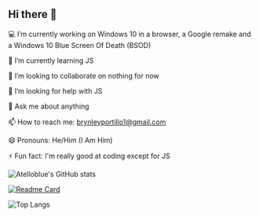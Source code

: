 ## Hi there 👋

💻 I’m currently working on Windows 10 in a browser, a Google remake and a Windows 10 Blue Screen Of Death (BSOD)

🌱 I’m currently learning JS

🤝 I’m looking to collaborate on nothing for now

🤔 I’m looking for help with JS

💬 Ask me about anything

📫 How to reach me: brynleyportillo1@gmail.com

😄 Pronouns: He/Him (I Am Him)

⚡ Fun fact: I'm really good at coding except for JS

![Atelloblue's GitHub stats](https://github-readme-stats.vercel.app/api?rank_icon=github&username=atelloblue&theme=dark&show_icons=true)

[![Readme Card](https://github-readme-stats.vercel.app/api/pin/?theme=dark&username=atelloblue&repo=Windows-12-CONCEPT
)](https://github.com/Atelloblue/Windows-12-CONCEPT)

![Top Langs](https://github-readme-stats.vercel.app/api/top-langs/?theme=dark&username=atelloblue&layout=compact)
